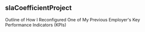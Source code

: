 ## slaCoefficientProject
Outline of How I Reconfigured One of My Previous Employer's Key Performance Indicators (KPIs)
